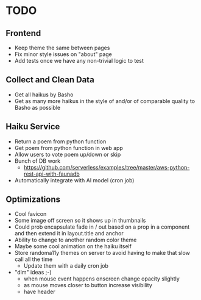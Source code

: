 # TODO

## Frontend

  * Keep theme the same between pages
  * Fix minor style issues on "about" page
  * Add tests once we have any non-trivial logic to test

## Collect and Clean Data

  * Get all haikus by Basho
  * Get as many more haikus in the style of and/or of comparable quality to Basho
    as possible

## Haiku Service

  * Return a poem from python function
  * Get poem from python function in web app
  * Allow users to vote poem up/down or skip
  * Bunch of DB work
    * https://github.com/serverless/examples/tree/master/aws-python-rest-api-with-faunadb
  * Automatically integrate with AI model (cron job)

## Optimizations

  * Cool favicon
  * Some image off screen so it shows up in thumbnails
  * Could prob encapsulate fade in / out based on a prop in a component and then extend it in layout.title and anchor
  * Ability to change to another random color theme
  * Maybe some cool animation on the haiku itself
  * Store randoma11y themes on server to avoid having to make that slow call all the time
    * Update them with a daily cron job
  * "dim" ideas ;-)
    * when mouse event happens onscreen change opacity slightly
    * as mouse moves closer to button increase visibility
    * have header <Title /> refresh and then fade out upon vote button click

# Notes:

functionally structured like randoma11y.com (but not necessarily the same look)

http://webdesignernotebook.com/examples/twinkle-twinkle.html (shows poem
styling)

https://www.poetrygenerator.ninja/poem/a1a915bf94233c75 (poem styling) (AI poem
generator)

Generate all haikus at once on the server using the deep learning model, up to a
feasible limit of haikus (determined by faunadb pricing). Then let the voting
find which ones to keep. Every week or month or however long it takes to get
votes on a reasonable amount of the generated haikus, feed the haikus that were
voted up back into the model (not sure if you can feed in the "bad" ones to
train the model against them), then delete all but the good ones, and generate
new ones to fill up to the same feasible limit from before (like 10,000 or
something). Eventually, increase the limit. More sophisticated pruning can be
implemented in the future as an optimization.

<!-- ^^^ this is cool! ^^^ -->
